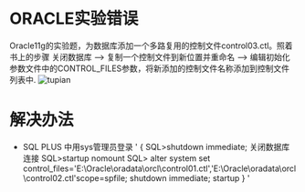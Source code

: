# ORACLE实验错误
Oracle11g的实验题，为数据库添加一个多路复用的控制文件control03.ctl。照着书上的步骤 关闭数据库 –> 复制一个控制文件到新位置并重命名 –> 编辑初始化参数文件中的CONTROL_FILES参数，将新添加的控制文件名称添加到控制文件列表中.
![tupian](http://otcegvh8q.bkt.clouddn.com/201710301207.png)

# 解决办法
* SQL PLUS 中用sys管理员登录
'
{
SQL>shutdown immediate; 关闭数据库连接
SQL>startup nomount
SQL> alter system set control_files='E:\Oracle\oradata\orcl\control01.ctl','E:\Oracle\oradata\orcl\control02.ctl'scope=spfile;
shutdown immediate;
startup
}
'
